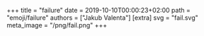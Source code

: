 +++
title = "failure"
date = 2019-10-10T00:00:23+02:00
path = "emoji/failure"
authors = ["Jakub Valenta"]
[extra]
svg = "fail.svg"
meta_image = "/png/fail.png"
+++
